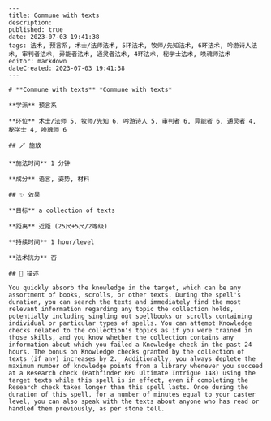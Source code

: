 
    ---
    title: Commune with texts
    description: 
    published: true
    date: 2023-07-03 19:41:38
    tags: 法术, 预言系, 术士/法师法术, 5环法术, 牧师/先知法术, 6环法术, 吟游诗人法术, 审判者法术, 异能者法术, 通灵者法术, 4环法术, 秘学士法术, 唤魂师法术
    editor: markdown
    dateCreated: 2023-07-03 19:41:38
    ---

    # **Commune with texts** *Commune with texts*

    **学派** 预言系 

    **环位** 术士/法师 5, 牧师/先知 6, 吟游诗人 5, 审判者 6, 异能者 6, 通灵者 4, 秘学士 4, 唤魂师 6

    ## 🪄 施放

    **施法时间** 1 分钟

    **成分** 语言, 姿势, 材料

    ## ✨ 效果 

    **目标** a collection of texts 

    **距离** 近距 (25尺+5尺/2等级)  

    **持续时间** 1 hour/level 

    **法术抗力** 否

    ## 📖 描述

    You quickly absorb the knowledge in the target, which can be any assortment of books, scrolls, or other texts. During the spell's duration, you can search the texts and immediately find the most relevant information regarding any topic the collection holds, potentially including singling out spellbooks or scrolls containing individual or particular types of spells. You can attempt Knowledge checks related to the collection's topics as if you were trained in those skills, and you know whether the collection contains any information about which you failed a Knowledge check in the past 24 hours. The bonus on Knowledge checks granted by the collection of texts (if any) increases by 2.  Additionally, you always deplete the maximum number of knowledge points from a library whenever you succeed at a Research check (Pathfinder RPG Ultimate Intrigue 148) using the target texts while this spell is in effect, even if completing the Research check takes longer than this spell lasts. Once during the duration of this spell, for a number of minutes equal to your caster level, you can also speak with the texts about anyone who has read or handled them previously, as per stone tell.
    